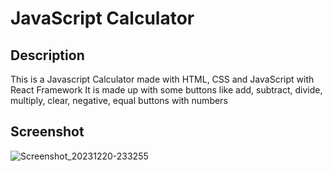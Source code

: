 # JavaScript Calculator
## Description
This is a Javascript Calculator made with HTML, CSS and JavaScript with React Framework
It is made up with some buttons like add, subtract, divide, multiply, clear, negative, equal buttons with numbers
## Screenshot
![Screenshot_20231220-233255](https://github.com/Samueldamil/JsCalculator/assets/104783530/44ca431c-36b1-4471-b2b7-7bf3c7682fa2)
